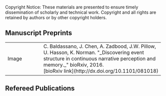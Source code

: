 Copyright Notice: These materials are presented to ensure timely dissemination of scholarly and technical work. Copyright and all rights are retained by authors or by other copyright holders.

## Manuscript Preprints
<table style="width:100%">
<tr>
<td style="width:100px">Image</td>
<td>C. Baldassano, J. Chen, A. Zadbood, J.W. Pillow, U. Hasson, K. Norman. "_Discovering event structure in continuous narrative perception and memory._" bioRxiv, 2016.
<br>[bioRxiv link](http://dx.doi.org/10.1101/081018)</td>
</tr>
</table>

## Refereed Publications

